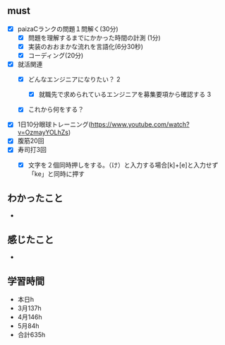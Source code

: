 

## must
- [x] paizaCランクの問題１問解く(30分)
  - [x] 問題を理解するまでにかかった時間の計測 (1分)
  - [x] 実装のおおまかな流れを言語化(6分30秒)
  - [x] コーディング(20分) 
- [x] 就活関連  
  - [x] どんなエンジニアになりたい？   2 
    - [x] 就職先で求められているエンジニアを募集要項から確認する 3
  - [x] これから何をする？

  
- [x] 1日10分眼球トレーニング(https://www.youtube.com/watch?v=OzmayYOLhZs)
- [x] 腹筋20回
- [x] 寿司打3回
  - [x] 文字を２個同時押しをする。（け）と入力する場合[k]+[e]と入力せず「ke」と同時に押す



## わかったこと
- 


## 感じたこと
- 


## 学習時間
  - 本日h
  - 3月137h
  - 4月146h
  - 5月84h
  - 合計635h
    
